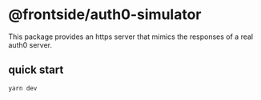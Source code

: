 # @frontside/auth0-simulator

This package provides an https server that mimics the responses of a real auth0 server.

## quick start
```bash
yarn dev
```